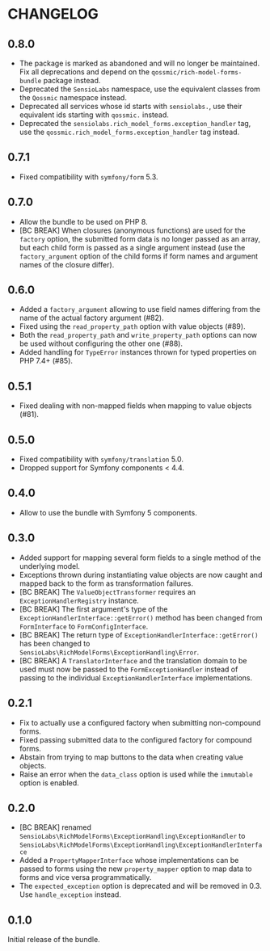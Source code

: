 CHANGELOG
=========

0.8.0
-----

* The package is marked as abandoned and will no longer be maintained. Fix all deprecations and
  depend on the `qossmic/rich-model-forms-bundle` package instead.
* Deprecated the `SensioLabs` namespace, use the equivalent classes from the `Qossmic` namespace
  instead.
* Deprecated all services whose id starts with `sensiolabs.`, use their equivalent ids starting
  with `qossmic.` instead.
* Deprecated the `sensiolabs.rich_model_forms.exception_handler` tag, use the `qossmic.rich_model_forms.exception_handler`
  tag instead.

0.7.1
-----

* Fixed compatibility with `symfony/form` 5.3.

0.7.0
-----

* Allow the bundle to be used on PHP 8.
* [BC BREAK] When closures (anonymous functions) are used for the `factory` option, the submitted
  form data is no longer passed as an array, but each child form is passed as a single argument
  instead (use the `factory_argument` option of the child forms if form names and argument names
  of the closure differ).

0.6.0
-----

* Added a `factory_argument` allowing to use field names differing from the name of the actual
  factory argument (#82).
* Fixed using the `read_property_path` option with value objects (#89).
* Both the `read_property_path` and `write_property_path` options can now be used without
  configuring the other one (#88).
* Added handling for `TypeError` instances thrown for typed properties on PHP 7.4+ (#85).

0.5.1
-----

* Fixed dealing with non-mapped fields when mapping to value objects (#81).

0.5.0
-----

* Fixed compatibility with `symfony/translation` 5.0.
* Dropped support for Symfony components < 4.4.

0.4.0
-----

* Allow to use the bundle with Symfony 5 components.

0.3.0
-----

* Added support for mapping several form fields to a single method of the underlying model.
* Exceptions thrown during instantiating value objects are now caught and mapped back to the form as transformation
  failures.
* [BC BREAK] The `ValueObjectTransformer` requires an `ExceptionHandlerRegistry` instance.
* [BC BREAK] The first argument's type of the `ExceptionHandlerInterface::getError()` method has been changed from
  `FormInterface` to `FormConfigInterface`.
* [BC BREAK] The return type of `ExceptionHandlerInterface::getError()` has been changed to `SensioLabs\RichModelForms\ExceptionHandling\Error`.
* [BC BREAK] A `TranslatorInterface` and the translation domain to be used must now be passed to the `FormExceptionHandler`
  instead of passing to the individual `ExceptionHandlerInterface` implementations.

0.2.1
-----

* Fix to actually use a configured factory when submitting non-compound forms.
* Fixed passing submitted data to the configured factory for compound forms.
* Abstain from trying to map buttons to the data when creating value objects.
* Raise an error when the `data_class` option is used while the `immutable` option is enabled.

0.2.0
-----

* [BC BREAK] renamed `SensioLabs\RichModelForms\ExceptionHandling\ExceptionHandler` to
  `SensioLabs\RichModelForms\ExceptionHandling\ExceptionHandlerInterface`
* Added a `PropertyMapperInterface` whose implementations can be passed to forms using the new
  `property_mapper` option to map data to forms and vice versa programmatically.
* The `expected_exception` option is deprecated and will be removed in 0.3. Use `handle_exception` instead.

0.1.0
-----

Initial release of the bundle.
